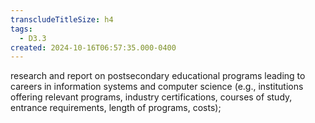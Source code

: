 ```yaml
---
transcludeTitleSize: h4
tags:
  - D3.3
created: 2024-10-16T06:57:35.000-0400
---
```

research and report on postsecondary educational programs leading to careers in information systems and computer science (e.g., institutions offering relevant programs, industry certifications, courses of study, entrance requirements, length of programs, costs);